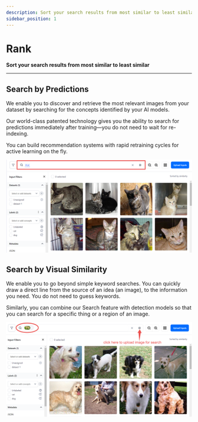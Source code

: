 ```yaml
---
description: Sort your search results from most similar to least similar.
sidebar_position: 1
---
```


# Rank

**Sort your search results from most similar to least similar**
<hr />

## Search by Predictions

We enable you to discover and retrieve the most relevant images from your dataset by searching for the concepts identified by your AI models. 

Our world-class patented technology gives you the ability to search for predictions immediately after training—you do not need to wait for re-indexing. 

You can build recommendation systems with rapid retraining cycles for active learning on the fly.

![](/img/community/search/Rank_Predictions_Search.png)

## Search by Visual Similarity

We enable you to go beyond simple keyword searches. You can quickly draw a direct line from the source of an idea \(an image\), to the information you need. You do not need to guess keywords. 

Similarly, you can combine our Search feature with detection models so that you can search for a specific thing or a region of an image.

![](/img/community/search/Rank_Similarity_Search.png)